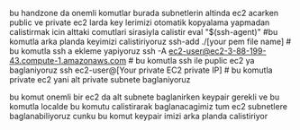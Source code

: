 bu handzone da onemli komutlar
burada subnetlerin altinda ec2 acarken 
public ve private ec2 larda 
key lerimizi  otomatik kopyalama yapmadan calistirmak icin alttaki comutlari sirasiyla calistir
eval "$(ssh-agent)"  #bu komutla arka planda keyimizi calistiriyoruz
ssh-add ./[your pem file name] # bu komutla ssh a ekleme yapiyoruz
ssh -A ec2-user@ec2-3-88-199-43.compute-1.amazonaws.com  # bu komutla ssh ile puplic ec2 ya baglaniyoruz
ssh ec2-user@[Your private EC2 private IP] # bu komutla private ec2 yani alt private subnete baglaniyoruz

bu komut onemli
bir ec2 da alt subnete baglanirken keypair gerekli ve bu komutla localde bu komutu calistirarak baglanacagimiz tum ec2 subnetlere baglanabiliyoruz cunku bu komut keypair imizi arka planda calistiriyor